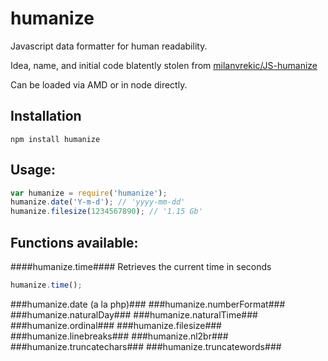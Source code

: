 # humanize #

Javascript data formatter for human readability.

Idea, name, and initial code blatently stolen from [milanvrekic/JS-humanize](http://github.com/milanvrekic/JS-humanize)

Can be loaded via AMD or in node directly.

## Installation ##

    npm install humanize

## Usage: ##
```javascript
var humanize = require('humanize');
humanize.date('Y-m-d'); // 'yyyy-mm-dd'
humanize.filesize(1234567890); // '1.15 Gb'
```

## Functions available: ##

####humanize.time####
Retrieves the current time in seconds
```javascript
humanize.time();
```
###humanize.date (a la php)###
###humanize.numberFormat###
###humanize.naturalDay###
###humanize.naturalTime###
###humanize.ordinal###
###humanize.filesize###
###humanize.linebreaks###
###humanize.nl2br###
###humanize.truncatechars###
###humanize.truncatewords###


